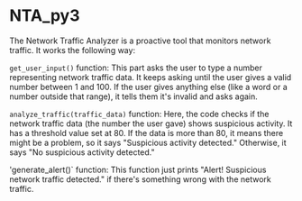# NTA_py3
 The Network Traffic Analyzer is a proactive tool that monitors network traffic.
 It works the following way:


`get_user_input()` function: This part asks the user to type a number representing network traffic data. It keeps asking until the user gives a valid number between 1 and 100. If the user gives anything else (like a word or a number outside that range), it tells them it's invalid and asks again.

`analyze_traffic(traffic_data)` function: Here, the code checks if the network traffic data (the number the user gave) shows suspicious activity. It has a threshold value set at 80. If the data is more than 80, it means there might be a problem, so it says "Suspicious activity detected." Otherwise, it says "No suspicious activity detected."

'generate_alert()` function: This function just prints "Alert! Suspicious network traffic detected." if there's something wrong with the network traffic.




